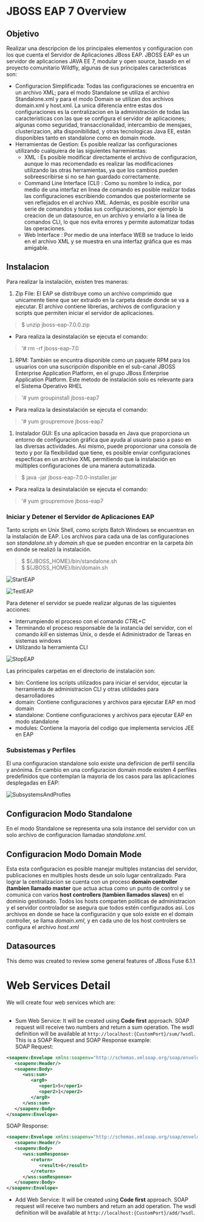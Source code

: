 # JBOSS EAP 7 Overview

## Objetivo
Realizar una descripcion de los principales elementos y configuracion con los que cuenta el Servidor de Aplicaciones JBoss EAP.
JBOSS EAP es un servidor de aplicaciones JAVA EE 7, modular y open source, basado en el proyecto comunitario Wildfly, algunas de sus principales caracteristicas son:
 * Configuracion Simplificada: Todas las configuraciones se encuentra en un archivo XML; para el modo Standalone se utiliza el archivo Standalone.xml y para el modo Domain se utilizan dos archivos domain.xml y host.xml. La unica diferencia entre estas dos configuraciones es la centralizacion en la administración de todas las caracteristicas con las que se configura el servidor de aplicaciones; algunas como seguridad, transaccionalidad, intercambio de mensjaes, clusterizacion, alta disponibilidad, y otras tecnologicas Java EE, están disponibles tanto en standalone como en domain mode.
 * Herramientas de Gestion: Es posible realizar las configuraciones utilizando cualquiera de las siguientes harremientas:
   * XML : Es posible modificar directamente el archivo de configuracion, aunque lo mas recomendado es realizar las modificaciones utilizando las otras herramientas, ya que los cambios pueden sobreescribirse si no se han guardado correctamente.
   * Command Line Interface (CLI) : Como su nombre lo indica, por medio de una interfaz en linea de comando es posible realizar todas las configuraciones escribiendo comandos que posteriormente se ven reflejados en el archivo XML. Además, es posible escribir una serie de comandos y todas sus configuraciones, por ejemplo la creacion de un datasource, en un archivo y enviarlo a la linea de comandos CLI, lo que nos evita errores y permite automatizar todas las operaciones. 
   * Web  Interface : Por medio de una interface WEB se traduce lo leido en el archivo XML y se muestra en una interfaz gráfica que es mas amigable.

## Instalacion
Para realizar la instalación, existen tres maneras:
1. Zip File: El EAP se distribuye como un archivo comprimido que unicamente tiene que ser extraido en la carpeta desde donde se va a ejecutar. El archivo contiene librerias, archivos de configuracion y scripts que permiten iniciar el servidor de aplicaciones.
>$ unzip jboss-eap-7.0.0.zip
* Para realiza la desinstalación se ejecuta el comando:
>'# rm -rf jboss-eap-7.0
1. RPM: También se encuntra disponible como un paquete RPM para los usuarios con una suscripción disponible en el sub-canal JBOSS Enterprise Application Platform, en el grupo JBoss Enterprise Application Platform. Este metodo de instalación solo es relevante para el Sistema Operativo RHEL
>'# yum groupinstall jboss-eap7
* Para realiza la desinstalación se ejecuta el comando:
>'# yum groupremove jboss-eap7
1. Instalador GUI: Es una aplicacion basada en Java que proporciona un entorno de configuracion gráfica que ayuda al usuario paso a paso en las diversas actividades. Asi mismo, puede proporcionar una consola de texto y por lla flexibilidad que tiene, es posible enviar configuraciones especficas en un archivo XML permitiendo que la instalación  en múltiples configuraciones de una manera automatizada.
>$ java -jar jboss-eap-7.0.0-installer.jar
* Para realiza la desinstalación se ejecuta el comando:
>'# yum groupremove jboss-eap7

### Iniciar y Detener el Servidor de Aplicaciones EAP
Tanto scripts en Unix Shell, como scripts Batch Windows se encuentran en la instalación de EAP. Los archivos para cada una de las configuraciones son *standalone.sh* y *domain.sh* que se pueden encontrar en la carpeta *bin* en donde se realizó la instalación.
>$ ${JBOSS_HOME}/bin/standalone.sh </br>
>$ ${JBOSS_HOME}/bin/domain.sh </br>

![StartEAP](/images/JBoss_EAP_02.png)

![TestEAP](/images/JBoss_EAP_06.png)

Para detener el servidor se puede realizar algunas de las siguientes acciones:
* Interrumpiendo el proceso con el comando *CTRL+C*
* Terminando el proceso responsable de la instancia del servidor, con el comando *kill* en sistemas Unix, o desde el Administrador de Tareas en sistemas windows
* Utilizando la herramienta CLI

![StopEAP](/images/JBoss_EAP_04.png)

Las principales carpetas en el directorio de instalación son:
* bin: Contiene los scripts utilizados para iniciar el servidor, ejecutar la herramienta de administracion CLI y otras utilidades para desarrolladores
* domain: Contiene configuraciones y archivos para ejecutar EAP en mod domain
* standalone: Contiene configuraciones y archivos para ejecutar EAP en modo standalone
* modules: Contiene la mayoria del codigo que implementa servicios JEE en EAP

### Subsistemas y Perfiles
El una configuracion standalone solo existe una definicion de perfil sencilla y anónima. En cambio en una configuracion domain mode existen 4 perfiles predefinidos que contemplan la mayoria de los casos para las aplicaciones desplegadas en EAP:

![SubsystemsAndProfles](/images/JBoss_EAP_07.png)

## Configuracion Modo Standalone
En el modo Standalone se representa una sola instance del servidor con un solo archivo de configuracion llamadao *standalone.xml*.

## Configuracion Modo Domain Mode
Esta esta configuracion es posible manejar multiples instancias del servidor, publicaciones en multiples hosts desde un solo lugar centralizado. Para lograr la centralizacion se cuenta con un proceso **domain controller (tambien llamado master** que actua actua como un punto de control y se comunica con varios **host controllers (tambien llamados slaves)** en el dominio gestionado. Todos los hosts comparten politicas de administracion y el servidor controlador se asegura que todos estén configurados así.
Los archivos en donde se hace la configuración y que solo existe en el domain controller, se llama *domain.xml*, y en cada uno de los host controlers se configura el archivo *host.xml*

## Datasources
This demo was created to review some general features of JBoss Fuse 6.1.1 <br/>

# Web Services Detail

We will create four web services which are: <br/><br/>
 * Sum Web Service:  It will be created using **Code first** approach. SOAP request will receive two numbers and return a sum operation. 
The wsdl definition will be available at `http://localhost:{CustomPort}/sum/?wsdl`.<br/>
This is a SOAP Request and SOAP Response example:<br/>
SOAP Request: <br/>
```XML
<soapenv:Envelope xmlns:soapenv="http://schemas.xmlsoap.org/soap/envelope/" xmlns:wss="http://wssuma.ws.demos.fuse.redhat.com/">
   <soapenv:Header/>
   <soapenv:Body>
      <wss:sum>
         <arg0>
            <oper1>5</oper1>
            <oper2>1</oper2>
         </arg0>
      </wss:sum>
   </soapenv:Body>
</soapenv:Envelope>
```
SOAP Response: <br/>
```XML
<soapenv:Envelope xmlns:soapenv="http://schemas.xmlsoap.org/soap/envelope/" xmlns:wss="http://wssuma.ws.demos.fuse.redhat.com/">
   <soapenv:Header/>
   <soapenv:Body>
      <wss:sumResponse>
         <return>
            <result>6</result>
         </return>
      </wss:sumResponse>
   </soapenv:Body>
</soapenv:Envelope>
```

 * Add Web Service:  It will be created using **Code first** approach. SOAP request will receive two numbers and return an add operation.  The wsdl definition will be available at `http://localhost:{CustomPort}/add/?wsdl`.<br/>
